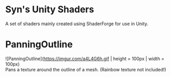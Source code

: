 # Syn's Unity Shaders
A set of shaders mainly created using ShaderForge for use in Unity.  
  
# PanningOutline
![PanningOutline](https://imgur.com/a4L4G6h.gif | height = 100px | width = 100px)  
Pans a texture around the outline of a mesh. (Rainbow texture not included!)
